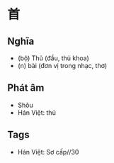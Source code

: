 # 首

## Nghĩa
* (bộ) Thủ (đầu, thủ khoa)
* (n) bài (đơn vị trong nhạc, thơ)

## Phát âm
* Shǒu
* Hán Việt: thủ

## Tags
* Hán Việt: Sơ cấp//30

<script>window.HANZI_FIELD='首';</script>
